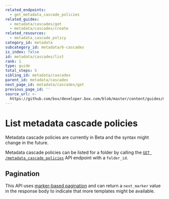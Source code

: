 ```yaml
---
related_endpoints:
  - get_metadata_cascade_policies
related_guides:
  - metadata/cascades/get
  - metadata/cascades/create
related_resources:
  - metadata_cascade_policy
category_id: metadata
subcategory_id: metadata/6-cascades
is_index: false
id: metadata/cascades/list
rank: 1
type: guide
total_steps: 5
sibling_id: metadata/cascades
parent_id: metadata/cascades
next_page_id: metadata/cascades/get
previous_page_id: ''
source_url: >-
  https://github.com/box/developer.box.com/blob/master/content/guides/metadata/6-cascades/1-list.md
---
```


# List metadata cascade policies

<Message warning>

Metadata cascade policies are currently in Beta and the syntax might change in
the future.

</Message>

Metadata cascade policies can be listed for a folder by calling the
[`GET /metadata_cascade_policies`][get_policies] API endpoint with a `folder_id`.

<Samples id="get_metadata_cascade_policies" >

</Samples>

## Pagination

This API uses [marker-based pagination][pagination] and can return a
`next_marker` value in the response body to indicate that more templates might
be available.

[get_policies]: e://get_metadata_cascade_policies
[pagination]: g://api-calls/pagination/marker-based
